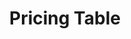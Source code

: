 ---
title: Pricing Table
_template: samples/pricing-table
_fieldset: page
this_page_id: samples-pricing-table
this_layout_id: default
---